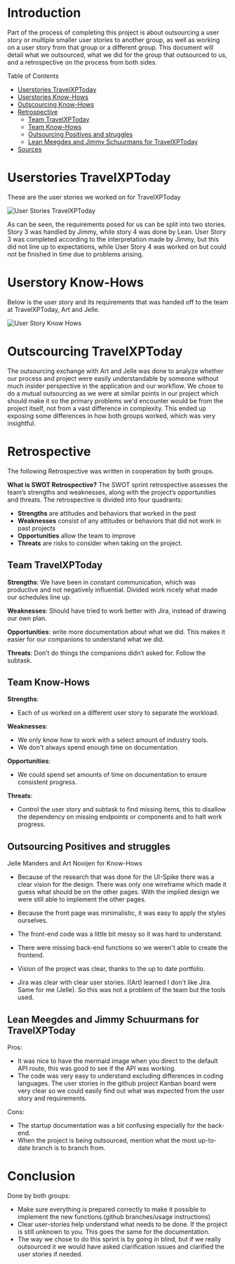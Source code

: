 # Introduction

Part of the process of completing this project is about outsourcing a user story or multiple smaller user stories to another group, as well as working on a user story from that group or a different group. This document will detail what we outsourced, what we did for the group that outsourced to us, and a retrospective on the process from both sides.

Table of Contents
- [Userstories TravelXPToday](#userstories-travelxptoday)
- [Userstories Know-Hows](#userstories-know-hows)
- [Outscourcing Know-Hows](#outscourcing-know-hows)
- [Retrospective](#retrospective)
  - [Team TravelXPToday](#team-travelxptoday)
  - [Team Know-Hows](#team-know-hows)
  - [Outsourcing Positives and struggles](#outsourcing-positives-and-struggles)
  - [Lean Meegdes and Jimmy Schuurmans for TravelXPToday](#lean-meegdes-and-jimmy-schuurmans-for-travelxptoday)
- [Sources](#sources)
  
# Userstories TravelXPToday

These are the user stories we worked on for TravelXPToday

![User Stories TravelXPToday](./Images/Outsourcing/TXPT_Stories.png)

As can be seen, the requirements posed for us can be split into two stories. Story 3 was handled by Jimmy, while story 4 was done by Lean. User Story 3 was completed according to the interpretation made by Jimmy, but this did not line up to expectations, while User Story 4 was worked on but could not be finished in time due to problems arising.

# Userstory Know-Hows

Below is the user story and its requirements that was handed off to the team at TravelXPToday, Art and Jelle.

![User Story Know Hows](./Images/Outsourcing/KH_Stories.png)

# Outscourcing TravelXPToday

The outsourcing exchange with Art and Jelle was done to analyze whether our process and project were easily understandable by someone without much insider perspective in the application and our workflow. We chose to do a mutual outsourcing as we were at similar points in our project which should make it so the primary problems we'd encounter would be from the project itself, not from a vast difference in complexity. This ended up exposing some differences in how both groups worked, which was very insightful.

# Retrospective

The following Retrospective was written in cooperation by both groups.

**What is SWOT Retrospective?**
The SWOT sprint retrospective assesses the team’s strengths and weaknesses, along with the project’s opportunities and threats. The retrospective is divided into four quadrants:

- **Strengths** are attitudes and behaviors that worked in the past
- **Weaknesses** consist of any attitudes or behaviors that did not work in past projects
- **Opportunities** allow the team to improve
- **Threats** are risks to consider when taking on the project.

## Team TravelXPToday

**Strengths**:
We have been in constant communication, which was productive and not negatively influential.
Divided work nicely what made our schedules line up.

**Weaknesses**:
Should have tried to work better with Jira, instead of drawing our own plan.

**Opportunities**:
write more documentation about what we did. This makes it easier for our companions to understand what we did.

**Threats**:
Don’t do things the companions didn’t asked for. Follow the subtask.

## Team Know-Hows

**Strengths**:
- Each of us worked on a different user story to separate the workload.

**Weaknesses**:
- We only know how to work with a select amount of industry tools.
- We don't always spend enough time on documentation.

**Opportunities**:
- We could spend set amounts of time on documentation to ensure consistent progress.

**Threats**:
- Control the user story and subtask to find missing items, this to disallow the dependency on missing endpoints or components and to halt work progress.

## Outsourcing Positives and struggles

Jelle Manders and Art Nooijen for Know-Hows

- Because of the research that was done for the UI-Spike there was a clear vision for the design. There was only one wireframe which made it guess what should be on the other pages. With the implied design we were still able to implement the other pages.

- Because the front page was minimalistic, it was easy to apply the styles ourselves.

- The front-end code was a little bit messy so it was hard to understand.

- There were missing back-end functions so we weren't able to create the frontend.

- Vision of the project was clear, thanks to the up to date portfolio.

- Jira was clear with clear user stories. I(Art) learned I don't like Jira. Same for me (Jelle). So this was not a problem of the team but the tools used.



## Lean Meegdes and Jimmy Schuurmans for TravelXPToday

Pros:

- It was nice to have the mermaid image when you direct to the default API route, this was good to see if the API was working.
- The code was very easy to understand excluding differences in coding languages.
The user stories in the github project Kanban board were very clear so we could easily find out what was expected from the user story and requirements.

Cons:

- The startup documentation was a bit confusing especially for the back-end.
- When the project is being outsourced, mention what the most up-to-date branch is to branch from.

# Conclusion
Done by both groups:

- Make sure everything is prepared correctly to make it possible to implement the new functions.(github branches/usage instructions)
- Clear user-stories help understand what needs to be done. If the project is still unknown to you. This goes the same for the documentation.
- The way we chose to do this sprint is by going in blind, but if we really outsourced it we would have asked clarification issues and clarified the user stories if needed.

